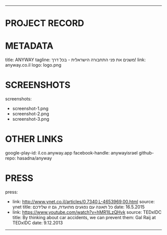 ---
# PROJECT RECORD

# METADATA

title: ANYWAY
tagline: משנים את פני התחבורה הישראלית - בכל דרך!
link: anyway.co.il
logo: logo.png

# SCREENSHOTS

screenshots:
  - screenshot-1.png
  - screenshot-2.png
  - screenshot-3.png

# OTHER LINKS

google-play-id: il.co.anyway.app
facebook-handle: anywayisrael
github-repo: hasadna/anyway

# PRESS

press:
  - link: http://www.ynet.co.il/articles/0,7340,L-4653969,00.html
    source: ynet
    title: כל תאונה עם נפגעים מתועדת, גם זו שלידכם
    date: 16.5.2015
  - link: https://www.youtube.com/watch?v=hMR1ILzQHvk
    source: TEDxIDC
    title: By thinking about car accidents, we can prevent them: Gal Raij at TEDxIDC
    date: 9.12.2013
___
